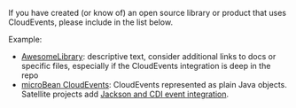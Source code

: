 If you have created (or know of) an open source library or product that
uses CloudEvents, please include in the list below.

Example:

* [AwesomeLibrary](): descriptive text, consider additional links to docs or
  specific files, especially if the CloudEvents integration is deep in the repo
* [microBean CloudEvents](https://microbean.github.io/microbean-cloudevents/):
  CloudEvents represented as plain Java objects. Satellite projects add
  [Jackson and CDI event integration](https://microbean.github.io/microbean-cloudevents-jackson-cdi).
